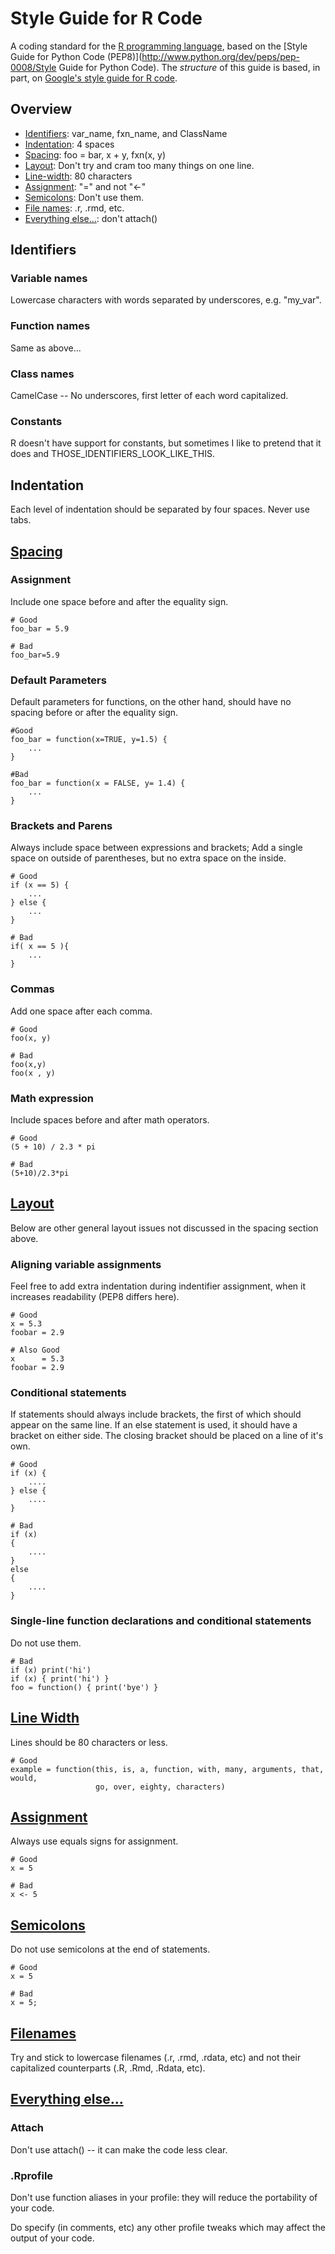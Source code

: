 Style Guide for R Code
======================
A coding standard for the [R programming language](http://www.r-project.org/), 
based on the [Style Guide for Python Code (PEP8)](http://www.python.org/dev/peps/pep-0008/Style Guide for Python Code).
The *structure* of this guide is based, in part, on [Google's style guide for R code](http://google-styleguide.googlecode.com/svn/trunk/Rguide.xml).

Overview
--------

* [Identifiers](#identifiers): var_name, fxn_name, and ClassName
* [Indentation](#indentation): 4 spaces
* [Spacing](#spacing): foo = bar, x + y, fxn(x, y)
* [Layout](#layout): Don't try and cram too many things on one line.
* [Line-width](#linewidth): 80 characters
* [Assignment](#assignment): "=" and not "<-"
* [Semicolons](#semicolons): Don't use them.
* [File names](#filenames): .r, .rmd, etc.
* [Everything else...](#misc): don't attach()

<a id="identifiers">Identifiers</a>
-----------------------------------
### Variable names
Lowercase characters with words separated by underscores, e.g. "my_var".

### Function names
Same as above...

### Class names
CamelCase -- No underscores, first letter of each word capitalized.

### Constants
R doesn't have support for constants, but sometimes I like to pretend that it
does and THOSE_IDENTIFIERS_LOOK_LIKE_THIS.

<a id="indentation">Indentation</a>
----------------------------------
Each level of indentation should be separated by four spaces. Never use tabs.

<a href='spacing'>Spacing</a>
---------------------------

### Assignment
Include one space before and after the equality sign.

```
# Good
foo_bar = 5.9

# Bad
foo_bar=5.9
```

### Default Parameters
Default parameters for functions, on the other hand, should have no spacing 
before or after the equality sign.

```
#Good
foo_bar = function(x=TRUE, y=1.5) {
    ...
}

#Bad
foo_bar = function(x = FALSE, y= 1.4) {
    ...
}
```

### Brackets and Parens
Always include space between expressions and brackets; Add a single space
on outside of parentheses, but no extra space on the inside.

```
# Good
if (x == 5) {
    ...
} else {
    ...
}

# Bad
if( x == 5 ){
    ...
}
```

### Commas
Add one space after each comma.

```
# Good
foo(x, y)

# Bad
foo(x,y)
foo(x , y)
```

### Math expression
Include spaces before and after math operators.

```
# Good
(5 + 10) / 2.3 * pi

# Bad
(5+10)/2.3*pi
```

<a href='layout'>Layout</a>
---------------------------
Below are other general layout issues not discussed in the spacing section
above.

### Aligning variable assignments
Feel free to add extra indentation during indentifier assignment, when it
increases readability (PEP8 differs here).

```
# Good
x = 5.3
foobar = 2.9

# Also Good
x      = 5.3
foobar = 2.9
```
### Conditional statements
If statements should always include brackets, the first of which should appear
on the same line. If an else statement is used, it should have a bracket on
either side. The closing bracket should be placed on a line of it's own.

```
# Good
if (x) {
    ....
} else {
    ....
}

# Bad
if (x)
{
    ....
}
else
{
    ....
}
```

### Single-line function declarations and conditional statements

Do not use them.

```
# Bad
if (x) print('hi')
if (x) { print('hi') }
foo = function() { print('bye') }
```



<a href='linewidth'>Line Width</a>
-----------------------------------
Lines should be 80 characters or less.

```
# Good
example = function(this, is, a, function, with, many, arguments, that, would,
                   go, over, eighty, characters)
```

<a href='assignment'>Assignment</a>
-----------------------------------
Always use equals signs for assignment.

```
# Good
x = 5

# Bad
x <- 5
```

<a href='semicolons'>Semicolons</a>
-----------------------------------
Do not use semicolons at the end of statements.

```
# Good
x = 5

# Bad
x = 5;
```

<a href='filenames'>Filenames</a>
---------------------------------
Try and stick to lowercase filenames (.r, .rmd, .rdata, etc) and not their
capitalized counterparts (.R, .Rmd, .Rdata, etc).

<a href='misc'>Everything else...</a>
-------------------------------------
### Attach
Don't use attach() -- it can make the code less clear.

### .Rprofile
Don't use function aliases in your profile: they will reduce the portability
of your code.

Do specify (in comments, etc) any other profile tweaks which may affect the
output of your code.
